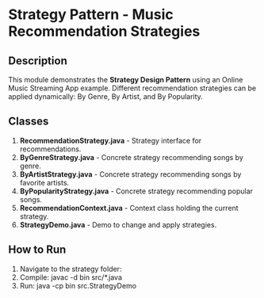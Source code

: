 # Strategy Pattern - Music Recommendation Strategies

## Description
This module demonstrates the **Strategy Design Pattern** using an Online Music Streaming App example.
Different recommendation strategies can be applied dynamically: By Genre, By Artist, and By Popularity.

## Classes
1. **RecommendationStrategy.java** - Strategy interface for recommendations.
2. **ByGenreStrategy.java** - Concrete strategy recommending songs by genre.
3. **ByArtistStrategy.java** - Concrete strategy recommending songs by favorite artists.
4. **ByPopularityStrategy.java** - Concrete strategy recommending popular songs.
5. **RecommendationContext.java** - Context class holding the current strategy.
6. **StrategyDemo.java** - Demo to change and apply strategies.

## How to Run
1. Navigate to the strategy folder:
2. Compile:
javac -d bin src/*.java
3. Run:
java -cp bin src.StrategyDemo


